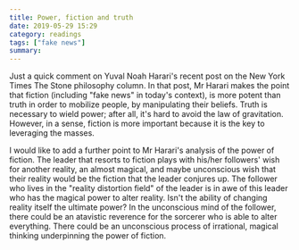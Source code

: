 ```yaml
---
title: Power, fiction and truth
date: 2019-05-29 15:29
category: readings
tags: ["fake news"]
summary: 
---
```

Just a quick comment on Yuval Noah Harari's recent post on the New York Times The Stone philosophy column. In that post, Mr Harari makes the point that fiction (including "fake news" in today's context), is more potent than truth in order to mobilize people, by manipulating their beliefs. Truth is necessary to wield power; after all, it's hard to avoid the law of gravitation. However, in a sense, fiction is more important because it is the key to leveraging the masses. 

I would like to add a further point to Mr Harari's analysis of the power of fiction. The leader that resorts to fiction plays with his/her followers' wish for another reality, an almost magical, and maybe unconscious wish that their reality would be the fiction that the leader conjures up. The follower who lives in the "reality distortion field" of the leader is in awe of this leader who has the magical power to alter reality. Isn't the ability of changing reality itself the ultimate power? In the unconscious mind of the follower, there could be an atavistic reverence for the sorcerer who is able to alter everything. There could be an unconscious process of irrational, magical thinking underpinning the power of fiction.

